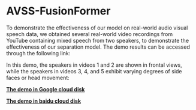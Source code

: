 # AVSS-FusionFormer
To demonstrate the effectiveness of our model on real-world audio visual speech data, we obtained several real-world video recordings from YouTube containing mixed speech from two speakers, to demonstrate the effectiveness of our separation model. The demo results can be accessed through the following link:

In this demo, the speakers in videos 1 and 2 are shown in frontal views, while the speakers in videos 3, 4, and 5 exhibit varying degrees of side faces or head movement:

[**The demo in Google cloud disk**]()

[**The demo in baidu cloud disk**]()
